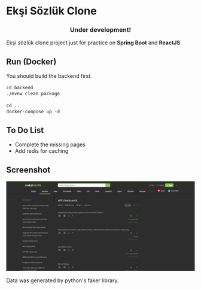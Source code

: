 # Ekşi Sözlük Clone

<h3 align="center">Under development!</h3>

Ekşi sözlük clone project just for practice on <b>Spring Boot</b> and <b>ReactJS</b>.

## Run (Docker)

You should build the backend first.

    cd backend
    ./mvnw clean package

    cd ..
    docker-compose up -d


## To Do List

- Complete the missing pages
- Add redis for caching


## Screenshot

<div float="left" align="center">
  <img src=".images/index.jpg" alt="screenshot"/>
</div>


Data was generated by python's faker library.